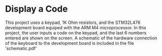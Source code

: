 # Display a Code
This project uses a keypad, 1K Ohm resistors, and the STM32L476 development board equiped with the ARM M4 microprocessor. In this project, the user inputs a code on the keypad, and the last 6 numbers entered are shown on the screen. A schematic of the hardware connection of the keyboard to the development board is included in the file 'schematic.pdf'
